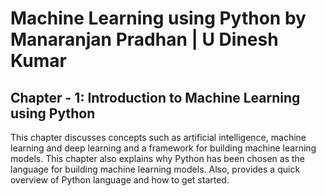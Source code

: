 # Machine Learning using Python by Manaranjan Pradhan | U Dinesh Kumar

## Chapter - 1: Introduction to Machine Learning using Python

This chapter discusses concepts such as artificial intelligence, machine learning and deep learning and a framework for building machine learning models. This chapter also explains why Python has been chosen as the language for building machine learning models. Also, provides a quick overview of Python language and how to get started.

